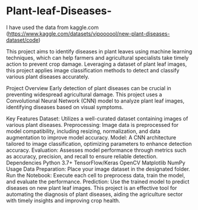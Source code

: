 # Plant-leaf-Diseases-

I have used the data from kaggle.com (https://www.kaggle.com/datasets/vipoooool/new-plant-diseases-dataset/code)

This project aims to identify diseases in plant leaves using machine learning techniques, which can help farmers and agricultural specialists take timely action to prevent crop damage. Leveraging a dataset of plant leaf images, this project applies image classification methods to detect and classify various plant diseases accurately.

Project Overview
Early detection of plant diseases can be crucial in preventing widespread agricultural damage. This project uses a Convolutional Neural Network (CNN) model to analyze plant leaf images, identifying diseases based on visual symptoms.

Key Features
Dataset: Utilizes a well-curated dataset containing images of various plant diseases.
Preprocessing: Image data is preprocessed for model compatibility, including resizing, normalization, and data augmentation to improve model accuracy.
Model: A CNN architecture tailored to image classification, optimizing parameters to enhance detection accuracy.
Evaluation: Assesses model performance through metrics such as accuracy, precision, and recall to ensure reliable detection.
Dependencies
Python 3.7+
TensorFlow/Keras
OpenCV
Matplotlib
NumPy
Usage
Data Preparation: Place your image dataset in the designated folder.
Run the Notebook: Execute each cell to preprocess data, train the model, and evaluate the performance.
Prediction: Use the trained model to predict diseases on new plant leaf images.
This project is an effective tool for automating the diagnosis of plant diseases, aiding the agriculture sector with timely insights and improving crop health.
